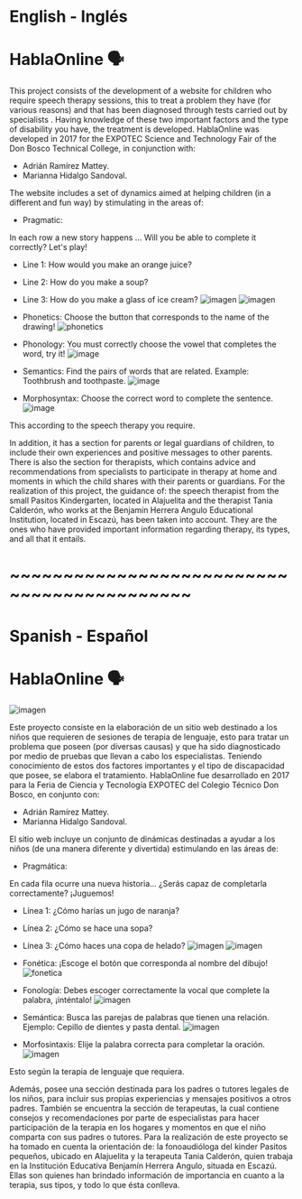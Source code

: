 # English - Inglés
# HablaOnline 🗣️

This project consists of the development of a website for children who require speech therapy sessions, this to treat a problem they have (for various reasons) and that has been diagnosed through tests carried out by specialists . Having knowledge of these two important factors and the type of disability you have, the treatment is developed.
HablaOnline was developed in 2017 for the EXPOTEC Science and Technology Fair of the Don Bosco Technical College, in conjunction with:
* Adrián Ramírez Mattey. 
* Marianna Hidalgo Sandoval.

The website includes a set of dynamics aimed at helping children (in a different and fun way) by stimulating in the areas of:
* Pragmatic:

In each row a new story happens ... Will you be able to complete it correctly? Let's play!
* Line 1: How would you make an orange juice?
* Line 2: How do you make a soup?
* Line 3: How do you make a glass of ice cream?
![imagen](https://user-images.githubusercontent.com/64928283/148016610-3de7f260-9eea-4d5a-b1d6-849822814ce4.png)
![imagen](https://user-images.githubusercontent.com/64928283/148016632-1f5eb20f-dcc1-495a-8481-8e64fc05492f.png)

* Phonetics:
Choose the button that corresponds to the name of the drawing!
![phonetics](https://user-images.githubusercontent.com/64928283/148017654-07a9745b-f541-4534-86f8-846ee0e4f9a1.jpg) 

* Phonology:
You must correctly choose the vowel that completes the word, try it!
![image](https://user-images.githubusercontent.com/64928283/148018426-67801c89-27be-43d5-a791-bc8304b3e5c7.png)

* Semantics:
Find the pairs of words that are related. Example: Toothbrush and toothpaste.
![image](https://user-images.githubusercontent.com/64928283/148018603-17386af4-e70c-4880-bba8-1910c378df5c.png)

* Morphosyntax:
Choose the correct word to complete the sentence.
![image](https://user-images.githubusercontent.com/64928283/148018656-36b52935-07c0-42c4-9c5e-f169dc465ba0.png)

This according to the speech therapy you require.

In addition, it has a section for parents or legal guardians of children, to include their own experiences and positive messages to other parents. There is also the section for therapists, which contains advice and recommendations from specialists to participate in therapy at home and moments in which the child shares with their parents or guardians.
For the realization of this project, the guidance of: the speech therapist from the small Pasitos Kindergarten, located in Alajuelita and the therapist Tania Calderón, who works at the Benjamín Herrera Angulo Educational Institution, located in Escazú, has been taken into account. They are the ones who have provided important information regarding therapy, its types, and all that it entails. 

# ~~~~~~~~~~~~~~~~~~~~~~~~~~~~~~~~~~~~~~~~~~~


# Spanish - Español 
# HablaOnline 🗣️

![imagen](https://user-images.githubusercontent.com/64928283/148016949-97e0d33d-254d-48ff-a8ba-0c4e33f7517b.png)

Este proyecto consiste en la elaboración de un sitio web destinado a los niños que requieren de sesiones de terapia de lenguaje, esto para tratar un problema que poseen (por diversas causas) y que ha sido diagnosticado por medio de pruebas que llevan a cabo los especialistas. Teniendo conocimiento de estos dos factores importantes y el tipo de discapacidad que posee, se elabora el tratamiento. 
HablaOnline fue desarrollado en 2017 para la Feria de Ciencia y Tecnología EXPOTEC del Colegio Técnico Don Bosco, en conjunto con:
* Adrián Ramírez Mattey.
* Marianna Hidalgo Sandoval. 

El sitio web incluye un conjunto de dinámicas destinadas a ayudar a los niños (de una manera diferente y divertida) estimulando en las áreas de:
* Pragmática:

En cada fila ocurre una nueva historia... ¿Serás capaz de completarla correctamente? ¡Juguemos!     
* Línea 1: ¿Cómo harías un jugo de naranja?
* Línea 2: ¿Cómo se hace una sopa?
* Línea 3: ¿Cómo haces una copa de helado?
![imagen](https://user-images.githubusercontent.com/64928283/148016610-3de7f260-9eea-4d5a-b1d6-849822814ce4.png)
![imagen](https://user-images.githubusercontent.com/64928283/148016632-1f5eb20f-dcc1-495a-8481-8e64fc05492f.png)

* Fonética:
¡Escoge el botón que corresponda al nombre del dibujo!
![fonetica](https://user-images.githubusercontent.com/64928283/148017654-07a9745b-f541-4534-86f8-846ee0e4f9a1.jpg)

* Fonología:
Debes escoger correctamente la vocal que complete la palabra, ¡inténtalo!
![imagen](https://user-images.githubusercontent.com/64928283/148018426-67801c89-27be-43d5-a791-bc8304b3e5c7.png)

* Semántica:
Busca las parejas de palabras que tienen una relación. Ejemplo: Cepillo de dientes y pasta dental.
![imagen](https://user-images.githubusercontent.com/64928283/148018603-17386af4-e70c-4880-bba8-1910c378df5c.png)

* Morfosintaxis: 
Elije la palabra correcta para completar la oración.
![imagen](https://user-images.githubusercontent.com/64928283/148018656-36b52935-07c0-42c4-9c5e-f169dc465ba0.png)

Esto según la terapia de lenguaje que requiera. 

Además, posee una sección destinada para los padres o tutores legales de los niños, para incluir sus propias experiencias y mensajes positivos a otros padres. También se encuentra la sección de terapeutas, la cual contiene consejos y recomendaciones por parte de especialistas para hacer participación de la terapia en los hogares y momentos en que el niño comparta con sus padres o tutores.
Para la realización de este proyecto se ha tomado en cuenta la orientación de: la fonoaudióloga del kinder Pasitos pequeños, ubicado en Alajuelita y la terapeuta Tania Calderón, quien trabaja en la Institución Educativa Benjamín Herrera Angulo, situada en Escazú. Ellas son quienes han brindado información de importancia en cuanto a la terapia, sus tipos, y todo lo que ésta conlleva.
